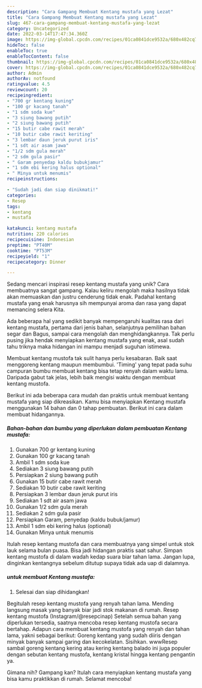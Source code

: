```yaml
---
description: "Cara Gampang Membuat Kentang mustafa yang Lezat"
title: "Cara Gampang Membuat Kentang mustafa yang Lezat"
slug: 467-cara-gampang-membuat-kentang-mustafa-yang-lezat
category: Uncategorized
date: 2022-03-14T17:47:34.360Z
image: https://img-global.cpcdn.com/recipes/01ca0841dce9532a/680x482cq70/kentang-mustafa-foto-resep-utama.jpg
hideToc: false
enableToc: true
enableTocContent: false
thumbnail: https://img-global.cpcdn.com/recipes/01ca0841dce9532a/680x482cq70/kentang-mustafa-foto-resep-utama.jpg
cover: https://img-global.cpcdn.com/recipes/01ca0841dce9532a/680x482cq70/kentang-mustafa-foto-resep-utama.jpg
author: Admin
authorAv: notfound
ratingvalue: 4.5
reviewcount: 20
recipeingredient:
- "700 gr kentang kuning"
- "100 gr kacang tanah"
- "1 sdm soda kue"
- "3 siung bawang putih"
- "2 siung bawang putih"
- "15 butir cabe rawit merah"
- "10 butir cabe rawit keriting"
- "3 lembar daun jeruk purut iris"
- "1 sdt air asam jawa"
- "1/2 sdm gula merah"
- "2 sdm gula pasir"
- " Garam penyedap kaldu bubukjamur"
- "1 sdm ebi kering halus optional"
- " Minya untuk menumis"
recipeinstructions:

- "Sudah jadi dan siap dinikmati!"
categories:
- Resep
tags:
- kentang
- mustafa

katakunci: kentang mustafa 
nutrition: 220 calories
recipecuisine: Indonesian
preptime: "PT40M"
cooktime: "PT53M"
recipeyield: "1"
recipecategory: Dinner

---
```





Sedang mencari inspirasi resep kentang mustafa yang unik? Cara membuatnya sangat gampang. Kalau keliru mengolah maka hasilnya tidak akan memuaskan dan justru cenderung tidak enak. Padahal kentang mustafa yang enak harusnya sih mempunyai aroma dan rasa yang dapat memancing selera Kita.





Ada beberapa hal yang sedikit banyak mempengaruhi kualitas rasa dari kentang mustafa, pertama dari jenis bahan, selanjutnya pemilihan bahan segar dan Bagus, sampai cara mengolah dan menghidangkannya. Tak perlu pusing jika hendak menyiapkan kentang mustafa yang enak,      asal sudah tahu triknya maka hidangan ini mampu menjadi suguhan istimewa.














Membuat kentang mustofa tak sulit hanya perlu kesabaran. Baik saat menggoreng kentang maupun membumbui. &#39;Timing&#39; yang tepat pada suhu campuran bumbu membuat kentang bisa tetap renyah dalam waktu lama. Daripada gabut tak jelas, lebih baik mengisi waktu dengan membuat kentang mustofa.






Berikut ini ada beberapa cara mudah dan praktis untuk membuat kentang mustafa yang siap dikreasikan. Kamu bisa menyiapkan Kentang mustafa menggunakan 14 bahan dan 0 tahap pembuatan. Berikut ini cara dalam membuat hidangannya.

<!--inarticleads1-->

##### Bahan-bahan dan bumbu yang diperlukan dalam pembuatan Kentang mustafa:

1. Gunakan 700 gr kentang kuning
1. Gunakan 100 gr kacang tanah
1. Ambil 1 sdm soda kue
1. Sediakan 3 siung bawang putih
1. Persiapkan 2 siung bawang putih
1. Gunakan 15 butir cabe rawit merah
1. Sediakan 10 butir cabe rawit keriting
1. Persiapkan 3 lembar daun jeruk purut iris
1. Sediakan 1 sdt air asam jawa
1. Gunakan 1/2 sdm gula merah
1. Sediakan 2 sdm gula pasir
1. Persiapkan  Garam, penyedap (kaldu bubuk/jamur)
1. Ambil 1 sdm ebi kering halus (optional)
1. Gunakan  Minya untuk menumis


Itulah resep kentang mustofa dan cara membuatnya yang simpel untuk stok lauk selama bulan puasa. Bisa jadi hidangan praktis saat sahur. Simpan kentang mustofa di dalam wadah kedap suara biar tahan lama. Jangan lupa, dinginkan kentangnya sebelum ditutup supaya tidak ada uap di dalamnya. 

<!--inarticleads2-->

#####  untuk membuat Kentang mustafa:


1. Selesai dan siap dihidangkan!

Begitulah resep kentang mustofa yang renyah tahan lama. Mending langsung masak yang banyak biar jadi stok makanan di rumah. Resep kentang mustofa (Instagram/@resepcinap) Setelah semua bahan yang diperlukan tersedia, saatnya mencoba resep kentang mustofa secara bertahap. Adapun cara membuat kentang mustofa yang renyah dan tahan lama, yakni sebagai berikut: Goreng kentang yang sudah diiris dengan minyak banyak sampai garing dan kecokelatan. Sisihkan. wwwResep sambal goreng kentang kering atau kering kentang balado ini juga populer dengan sebutan kentang mustofa, kentang kristal hingga kentang pengantin ya. 

Gimana nih? Gampang kan? Itulah cara menyiapkan kentang mustafa yang bisa kamu praktikkan di rumah. Selamat mencoba!
